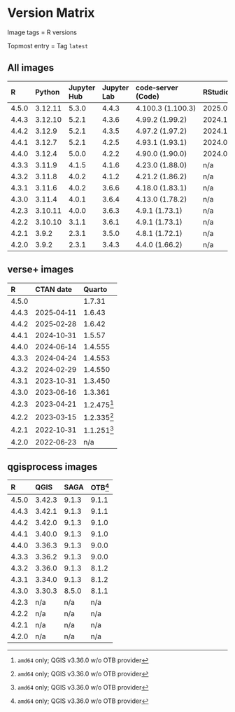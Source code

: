 # Version Matrix

Image tags = R versions

Topmost entry = Tag `latest`

## All images

| R     | Python  | Jupyter Hub | Jupyter Lab | code‑server (Code) | RStudio       | Neovim | Git    | Git LFS | Pandoc | CRAN date  | Linux distro |
|:------|:--------|:------------|:------------|:-------------------|:--------------|:-------|:-------|:--------|:-------|:-----------|:-------------|
| 4.5.0 | 3.12.11 | 5.3.0       | 4.4.3       | 4.100.3 (1.100.3)  | 2025.05.1+513 | 0.11.2 | 2.49.0 | 3.6.1   | 3.6.3  |            | Debian 12    |
| 4.4.3 | 3.12.10 | 5.2.1       | 4.3.6       | 4.99.2 (1.99.2)    | 2024.12.1+563 | 0.11.0 | 2.49.0 | 3.6.1   | 3.4    | 2025‑04‑11 | Debian 12    |
| 4.4.2 | 3.12.9  | 5.2.1       | 4.3.5       | 4.97.2 (1.97.2)    | 2024.12.1+563 | 0.10.4 | 2.48.1 | 3.6.1   | 3.4    | 2025‑02‑28 | Debian 12    |
| 4.4.1 | 3.12.7  | 5.2.1       | 4.2.5       | 4.93.1 (1.93.1)    | 2024.09.0+375 | 0.10.2 | 2.47.0 | 3.5.1   | 3.2    | 2024‑10‑31 | Debian 12    |
| 4.4.0 | 3.12.4  | 5.0.0       | 4.2.2       | 4.90.0 (1.90.0)    | 2024.04.2+764 | n/a    | 2.45.2 | 3.5.1   | 3.1.11 | 2024‑06‑14 | Debian 12    |
| 4.3.3 | 3.11.9  | 4.1.5       | 4.1.6       | 4.23.0 (1.88.0)    | n/a           | n/a    | 2.44.0 | 3.5.1   | 3.1.11 | 2024‑04‑24 | Debian 12    |
| 4.3.2 | 3.11.8  | 4.0.2       | 4.1.2       | 4.21.2 (1.86.2)    | n/a           | n/a    | 2.44.0 | 3.4.1   | 3.1.11 | 2024‑02‑29 | Debian 12    |
| 4.3.1 | 3.11.6  | 4.0.2       | 3.6.6       | 4.18.0 (1.83.1)    | n/a           | n/a    | 2.42.0 | 3.4.0   | 3.1.1  | 2023‑10‑31 | Debian 12    |
| 4.3.0 | 3.11.4  | 4.0.1       | 3.6.4       | 4.13.0 (1.78.2)    | n/a           | n/a    | 2.41.0 | 3.3.0   | 3.1.1  | n/a        | Debian 12    |
| 4.2.3 | 3.10.11 | 4.0.0       | 3.6.3       | 4.9.1 (1.73.1)     | n/a           | n/a    | 2.40.0 | 3.3.0   | 2.19.2 | n/a        | Debian 11    |
| 4.2.2 | 3.10.10 | 3.1.1       | 3.6.1       | 4.9.1 (1.73.1)     | n/a           | n/a    | 2.40.0 | 3.3.0   | 2.19.2 | n/a        | Debian 11    |
| 4.2.1 | 3.9.2   | 2.3.1       | 3.5.0       | 4.8.1 (1.72.1)     | n/a           | n/a    | 2.38.1 | 3.2.0   | 2.19.2 | n/a        | Debian 11    |
| 4.2.0 | 3.9.2   | 2.3.1       | 3.4.3       | 4.4.0 (1.66.2)     | n/a           | n/a    | 2.36.1 | 3.2.0   | 2.18   | n/a        | Debian 11    |

## verse+ images

| R     | CTAN date  | Quarto      |
|:------|:-----------|:------------|
| 4.5.0 |            | 1.7.31      |
| 4.4.3 | 2025‑04‑11 | 1.6.43      |
| 4.4.2 | 2025‑02‑28 | 1.6.42      |
| 4.4.1 | 2024‑10‑31 | 1.5.57      |
| 4.4.0 | 2024‑06‑14 | 1.4.555     |
| 4.3.3 | 2024‑04‑24 | 1.4.553     |
| 4.3.2 | 2024‑02‑29 | 1.4.550     |
| 4.3.1 | 2023‑10‑31 | 1.3.450     |
| 4.3.0 | 2023‑06‑16 | 1.3.361     |
| 4.2.3 | 2023‑04‑21 | 1.2.475[^1] |
| 4.2.2 | 2023‑03‑15 | 1.2.335[^1] |
| 4.2.1 | 2022‑10‑31 | 1.1.251[^1] |
| 4.2.0 | 2022‑06‑23 | n/a         |

## qgisprocess images

| R     | QGIS   | SAGA  | OTB[^1] |
|:------|:-------|:------|:--------|
| 4.5.0 | 3.42.3 | 9.1.3 | 9.1.1   |
| 4.4.3 | 3.42.1 | 9.1.3 | 9.1.1   |
| 4.4.2 | 3.42.0 | 9.1.3 | 9.1.0   |
| 4.4.1 | 3.40.0 | 9.1.3 | 9.1.0   |
| 4.4.0 | 3.36.3 | 9.1.3 | 9.0.0   |
| 4.3.3 | 3.36.2 | 9.1.3 | 9.0.0   |
| 4.3.2 | 3.36.0 | 9.1.3 | 8.1.2   |
| 4.3.1 | 3.34.0 | 9.1.3 | 8.1.2   |
| 4.3.0 | 3.30.3 | 8.5.0 | 8.1.1   |
| 4.2.3 | n/a    | n/a   | n/a     |
| 4.2.2 | n/a    | n/a   | n/a     |
| 4.2.1 | n/a    | n/a   | n/a     |
| 4.2.0 | n/a    | n/a   | n/a     |

[^1]: `amd64` only; QGIS v3.36.0 w/o OTB provider
